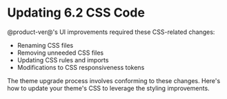 # Updating 6.2 CSS Code [](id=updating-6-2-css-code)

@product-ver@'s UI improvements required these CSS-related changes:

- Renaming CSS files
- Removing unneeded CSS files
- Updating CSS rules and imports
- Modifications to CSS responsiveness tokens

The theme upgrade process involves conforming to these changes. Here's how to
update your theme's CSS to leverage the styling improvements. 
